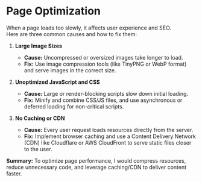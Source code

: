 # Page Optimization

When a page loads too slowly, it affects user experience and SEO.  
Here are three common causes and how to fix them:

1. **Large Image Sizes**
   - **Cause:** Uncompressed or oversized images take longer to load.
   - **Fix:** Use image compression tools (like TinyPNG or WebP format) and serve images in the correct size.

2. **Unoptimized JavaScript and CSS**
   - **Cause:** Large or render-blocking scripts slow down initial loading.
   - **Fix:** Minify and combine CSS/JS files, and use asynchronous or deferred loading for non-critical scripts.

3. **No Caching or CDN**
   - **Cause:** Every user request loads resources directly from the server.
   - **Fix:** Implement browser caching and use a Content Delivery Network (CDN) like Cloudflare or AWS CloudFront to serve static files closer to the user.


**Summary:**
To optimize page performance, I would compress resources, reduce unnecessary code, and leverage caching/CDN to deliver content faster.
